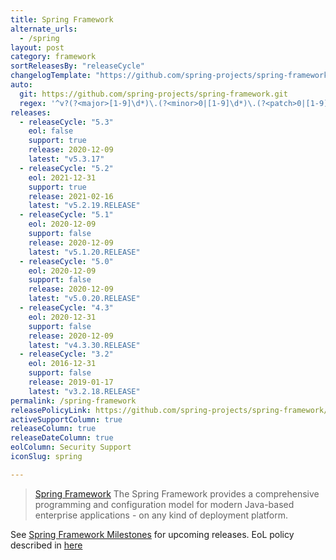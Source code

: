 ```yaml
---
title: Spring Framework
alternate_urls:
  - /spring
layout: post
category: framework
sortReleasesBy: "releaseCycle"
changelogTemplate: "https://github.com/spring-projects/spring-framework/releases/tag/__LATEST__"
auto:
  git: https://github.com/spring-projects/spring-framework.git
  regex: '^v?(?<major>[1-9]\d*)\.(?<minor>0|[1-9]\d*)\.(?<patch>0|[1-9]\d*)\.RELEASE$'
releases:
  - releaseCycle: "5.3"
    eol: false
    support: true
    release: 2020-12-09
    latest: "v5.3.17"
  - releaseCycle: "5.2"
    eol: 2021-12-31
    support: true
    release: 2021-02-16
    latest: "v5.2.19.RELEASE"
  - releaseCycle: "5.1"
    eol: 2020-12-09
    support: false
    release: 2020-12-09
    latest: "v5.1.20.RELEASE"
  - releaseCycle: "5.0"
    eol: 2020-12-09
    support: false
    release: 2020-12-09
    latest: "v5.0.20.RELEASE"
  - releaseCycle: "4.3"
    eol: 2020-12-31
    support: false
    release: 2020-12-09
    latest: "v4.3.30.RELEASE"
  - releaseCycle: "3.2"
    eol: 2016-12-31
    support: false
    release: 2019-01-17
    latest: "v3.2.18.RELEASE"
permalink: /spring-framework
releasePolicyLink: https://github.com/spring-projects/spring-framework/wiki/Spring-Framework-Versions
activeSupportColumn: true
releaseColumn: true
releaseDateColumn: true
eolColumn: Security Support
iconSlug: spring

---
```

> [Spring Framework](https://spring.io/projects/spring-framework) The Spring Framework provides a comprehensive programming and configuration model for modern Java-based enterprise applications - on any kind of deployment platform.

See [Spring Framework Milestones](https://github.com/spring-projects/spring-framework/milestones) for upcoming releases. EoL policy described in [here](https://github.com/spring-projects/spring-framework/wiki/Spring-Framework-Versions)
